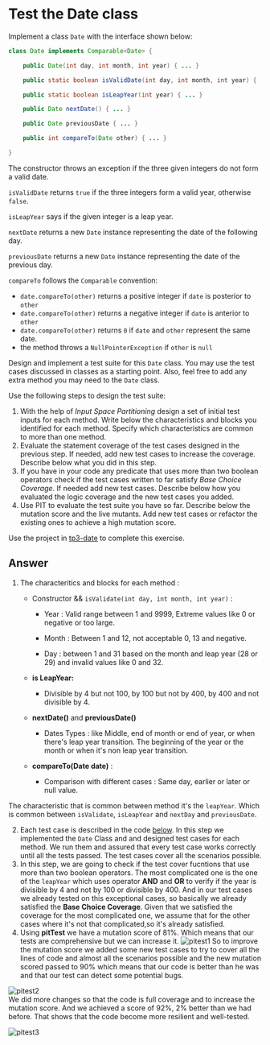 # Test the Date class

Implement a class `Date` with the interface shown below:

```java
class Date implements Comparable<Date> {

    public Date(int day, int month, int year) { ... }

    public static boolean isValidDate(int day, int month, int year) { ... }

    public static boolean isLeapYear(int year) { ... }

    public Date nextDate() { ... }

    public Date previousDate { ... }

    public int compareTo(Date other) { ... }

}
```

The constructor throws an exception if the three given integers do not form a valid date.

`isValidDate` returns `true` if the three integers form a valid year, otherwise `false`.

`isLeapYear` says if the given integer is a leap year.

`nextDate` returns a new `Date` instance representing the date of the following day.

`previousDate` returns a new `Date` instance representing the date of the previous day.

`compareTo` follows the `Comparable` convention:

* `date.compareTo(other)` returns a positive integer if `date` is posterior to `other`
* `date.compareTo(other)` returns a negative integer if `date` is anterior to `other`
* `date.compareTo(other)` returns `0` if `date` and `other` represent the same date.
* the method throws a `NullPointerException` if `other` is `null` 

Design and implement a test suite for this `Date` class.
You may use the test cases discussed in classes as a starting point. 
Also, feel free to add any extra method you may need to the `Date` class.


Use the following steps to design the test suite:

1. With the help of *Input Space Partitioning* design a set of initial test inputs for each method. Write below the characteristics and blocks you identified for each method. Specify which characteristics are common to more than one method.
2. Evaluate the statement coverage of the test cases designed in the previous step. If needed, add new test cases to increase the coverage. Describe below what you did in this step.
3. If you have in your code any predicate that uses more than two boolean operators check if the test cases written to far satisfy *Base Choice Coverage*. If needed add new test cases. Describe below how you evaluated the logic coverage and the new test cases you added.
4. Use PIT to evaluate the test suite you have so far. Describe below the mutation score and the live mutants. Add new test cases or refactor the existing ones to achieve a high mutation score.

Use the project in [tp3-date](../code/tp3-date) to complete this exercise.

## Answer
1. The characteritics and blocks for each method :
    * Constructor && `isValidate(int day, int month, int year)` :
      
      - Year : Valid range between 1 and 9999, Extreme values like 0 or negative or too large.
      
      - Month : Between 1 and 12, not acceptable 0, 13 and negative.
      
      - Day : between 1 and 31 based on the month and leap year (28 or 29) and invalid values like 0 and 32.
      
   * **is LeapYear:**
     
      - Divisible by 4 but not 100, by 100 but not by 400, by 400 and not divisible by 4.
   * **nextDate()** and **previousDate()**
     
      - Dates Types : like Middle, end of month or end of year, or when there's leap year transition.  The beginning of the year or the month or when it's non leap year transition.
   * **compareTo(Date date)** :
     
      - Comparison with different cases : Same day, earlier or later or null value.

The characteristic that is common between method it's the `leapYear`. Which is common between `isValidate`, `isLeapYear` and `nextDay` and `previousDate`.   

2. Each test case is described in the code <a href='https://github.com/salahbdg/VV-ESIR-TP3/blob/dddd/code/tp3-date/src/test/java/fr/istic/vv/DateTest.java'>below</a>. In this step we implemented the `Date` Class and and designed test cases for each method. We run them and assured that every test case works correctly until all the tests passed. The test cases cover all the scenarios possible.
3. In this step, we are going to check if the test cover fucntions that use more than two boolean operators. The most complicated one is the one of the `leapYear` which uses operator **AND** and **OR** to verify if the year is divisible by 4 and not by 100 or divisible by 400. And in our test cases we already tested on this exceptional cases, so basically we already satisfied the **Base Choice Coverage**. Given that we satisfied the coverage for the most complicated one, we assume that for the other cases where it's not that complicated,so it's already satisfied.
4. Using **pitTest** we have a mutation score of 81%. Which means that our tests are comprehensive but we can increase it. 
![pitest1](https://github.com/user-attachments/assets/c0b862f8-2179-4bd3-8684-5c3270b9adc1)
So to improve the mutation score we added some new test cases to try to cover all the lines of code and almost all the scenarios possible and the new mutation scored passed to 90% which means that our code is better than he was and that our test can detect some potential bugs.

![pitest2](https://github.com/user-attachments/assets/c1c939f5-aa6a-42cd-b963-606b1dea83de)   
We did more changes so that the code is full coverage and to increase the mutation score. And we achieved a score of 92%, 2% better than we had before. That shows that the code become more resilient and well-tested.

![pitest3](https://github.com/user-attachments/assets/757cd93d-7365-4824-a985-f802493e6ff8)



